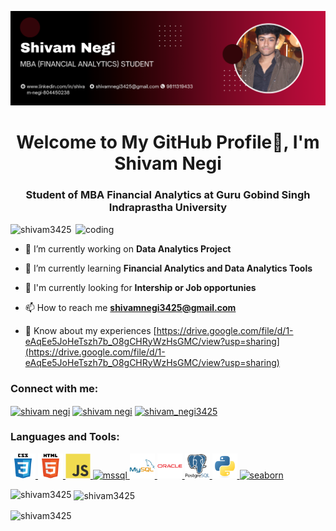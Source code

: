 ![logo](https://github.com/Shivam3425/Shivam-Negi/blob/main/cover%20shivam%20negi.png)
<h1 align="center">Welcome to My GitHub Profile👋, I'm Shivam Negi</h1>
<h3 align="center">Student of MBA Financial Analytics at Guru Gobind Singh Indraprastha University</h3>

<img align="right" alt="coding" width="400" src="https://encrypted-tbn0.gstatic.com/images?q=tbn:ANd9GcQDa88WyRKzHKF0dynJVaz484ssY8ysn9Ga2g&s">

<p align="left"> <img src="https://komarev.com/ghpvc/?username=shivam3425&label=Profile%20views&color=0e75b6&style=flat" alt="shivam3425" /> </p>

- 🔭 I’m currently working on **Data Analytics Project**

- 🌱 I’m currently learning **Financial Analytics and Data Analytics Tools**

- 💼 I'm currently looking for **Intership or Job opportunies**

- 📫 How to reach me **shivamnegi3425@gmail.com**

- 📄 Know about my experiences [https://drive.google.com/file/d/1-eAqEe5JoHeTszh7b_O8gCHRyWzHsGMC/view?usp=sharing](https://drive.google.com/file/d/1-eAqEe5JoHeTszh7b_O8gCHRyWzHsGMC/view?usp=sharing)

<h3 align="left">Connect with me:</h3>
<p align="left">
<a href="https://linkedin.com/in/shivam negi" target="blank"><img align="center" src="https://raw.githubusercontent.com/rahuldkjain/github-profile-readme-generator/master/src/images/icons/Social/linked-in-alt.svg" alt="shivam negi" height="30" width="40" /></a>
<a href="https://fb.com/shivam negi" target="blank"><img align="center" src="https://raw.githubusercontent.com/rahuldkjain/github-profile-readme-generator/master/src/images/icons/Social/facebook.svg" alt="shivam negi" height="30" width="40" /></a>
<a href="https://instagram.com/shivam_negi3425" target="blank"><img align="center" src="https://raw.githubusercontent.com/rahuldkjain/github-profile-readme-generator/master/src/images/icons/Social/instagram.svg" alt="shivam_negi3425" height="30" width="40" /></a>
</p>

<h3 align="left">Languages and Tools:</h3>
<p align="left"> <a href="https://www.w3schools.com/css/" target="_blank" rel="noreferrer"> <img src="https://raw.githubusercontent.com/devicons/devicon/master/icons/css3/css3-original-wordmark.svg" alt="css3" width="40" height="40"/> </a> <a href="https://www.w3.org/html/" target="_blank" rel="noreferrer"> <img src="https://raw.githubusercontent.com/devicons/devicon/master/icons/html5/html5-original-wordmark.svg" alt="html5" width="40" height="40"/> </a> <a href="https://developer.mozilla.org/en-US/docs/Web/JavaScript" target="_blank" rel="noreferrer"> <img src="https://raw.githubusercontent.com/devicons/devicon/master/icons/javascript/javascript-original.svg" alt="javascript" width="40" height="40"/> </a> <a href="https://www.microsoft.com/en-us/sql-server" target="_blank" rel="noreferrer"> <img src="https://www.svgrepo.com/show/303229/microsoft-sql-server-logo.svg" alt="mssql" width="40" height="40"/> </a> <a href="https://www.mysql.com/" target="_blank" rel="noreferrer"> <img src="https://raw.githubusercontent.com/devicons/devicon/master/icons/mysql/mysql-original-wordmark.svg" alt="mysql" width="40" height="40"/> </a> <a href="https://www.oracle.com/" target="_blank" rel="noreferrer"> <img src="https://raw.githubusercontent.com/devicons/devicon/master/icons/oracle/oracle-original.svg" alt="oracle" width="40" height="40"/> </a> <a href="https://www.postgresql.org" target="_blank" rel="noreferrer"> <img src="https://raw.githubusercontent.com/devicons/devicon/master/icons/postgresql/postgresql-original-wordmark.svg" alt="postgresql" width="40" height="40"/> </a> <a href="https://www.python.org" target="_blank" rel="noreferrer"> <img src="https://raw.githubusercontent.com/devicons/devicon/master/icons/python/python-original.svg" alt="python" width="40" height="40"/> </a> <a href="https://seaborn.pydata.org/" target="_blank" rel="noreferrer"> <img src="https://seaborn.pydata.org/_images/logo-mark-lightbg.svg" alt="seaborn" width="40" height="40"/> </a> </p>

<p><img align="left" src="https://github-readme-stats.vercel.app/api/top-langs?username=shivam3425&show_icons=true&locale=en&layout=compact" alt="shivam3425" /></p>

<p>&nbsp;<img align="center" src="https://github-readme-stats.vercel.app/api?username=shivam3425&show_icons=true&locale=en" alt="shivam3425" /></p>

<p><img align="center" src="https://github-readme-streak-stats.herokuapp.com/?user=shivam3425&" alt="shivam3425" /></p>
